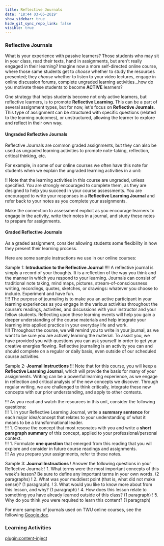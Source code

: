 ```yaml
---
title: Reflective Journals
date: '18:44 03-05-2019'
show_sidebar: true
hide_git_sync_repo_link: false
visible: true
---
```


### Reflective Journals

What is your experience with passive learners?  Those students who may sit in your class, read their texts, hand in assignments, but aren't really engaged in their learning?  Imagine now a more self-directed online course, where those same students get to *choose* whether to study the resources presented; they *choose* whether to listen to your video lectures, engage in online discussion forums, complete ungraded learning activities...how do you motivate these students to become **ACTIVE** learners?

One strategy that helps students become not only active learners, but reflective learners, is to promote **Reflective Learning**.  This can be a part of several assignment types, but for now, let's focus on **Reflective Journals**.  This type of assignment can be structured with specific questions (related to the learning outcomes), or unstructured, allowing the learner to explore and reflect in their own way.  

#### Ungraded Reflective Journals
Reflective Journals are common graded assignments, but they can also be used as ungraded learning activities to promote note-taking, reflection, critical thinking, etc.  

For example, in some of our online courses we often have this note for students when we explain the ungraded learning activities in a unit:

!! Note that the learning activities in this course are ungraded, unless specified. You are strongly encouraged to complete them, as they are designed to help you succeed in your course assessments. You are encouraged to write your responses in a **Reflective Learning Journal** and refer back to your notes as you complete your assignments.

Make the connection to assessment explicit as you encourage learners to engage in the activity, write their notes in a journal, and study these notes to prepare for assignments.

#### Graded Reflective Journals
As a graded assignment, consider allowing students some flexibility in how they present their learning process.

Here are some sample instructions we use in our online courses:

Sample 1: **Introduction to the Reflective Journal**
!!!! A reflective journal is simply a record of your thoughts. It is a reflection of the way you think and the manner in which you respond to your learning. Journals can consist of traditional note taking, mind maps, pictures, stream-of-consciousness writing, recordings, quotes, sketches, or drawings: whatever you choose to include. Experiment and have fun.  
!!!! The purpose of journaling is to make you an active participant in your learning experiences as you engage in the various activities throughout the course’s readings, activities, and discussions with your instructor and your fellow students. Reflecting upon these learning events will help you gain a deeper understanding of the course materials and help integrate your learning into applied practice in your everyday life and work.  
!!!! Throughout the course, we will remind you to write in your journal, as we want to be sure you are actively learning the material. To assist you, we have provided you with questions you can ask yourself in order to get your creative energies flowing. Reflective journaling is an activity you can and should complete on a regular or daily basis, even outside of our scheduled course activities.

Sample 2: **Journal Instructions**
!!! Note that for this course, you will keep a **Reflective Learning Journal**, which will provide the basis for many of your assignments. Writing can be a powerful learning experience, as we engage in reflection and critical analysis of the new concepts we discover. Through regular writing, we are challenged to think critically, integrate these new concepts with our prior understanding, and apply to other contexts.

!!! As you read and watch the resources in this unit, consider the following questions:   
!!! 1. In your Reflective Learning Journal, write a **summary sentence** for each major idea/concept that relates to your understanding of what it means to be a transformational leader.     
!!! 1. Choose the concept that most resonates with you and write a **short paragraph summary** of this concept, applied to your professional/personal context.   
!!! 1. Formulate **one question** that emerged from this reading that you will explore and consider in future course readings and assignments.   
!!! As you prepare your assignments, refer to these notes.

Sample 3: **Journal Instructions**
! Answer the following questions in your Reflective Journal:
! 1. What terms were the most important concepts of this week's lesson? Be sure to define any important terms in your own words. (2 paragraphs)
! 2. What was your muddiest point (that is, what did not make sense)? (1 paragraph).
! 3. What would you like to know more about from this lesson, and why? (1 paragraph)
! 4. How does this lesson relate to something you have already learned outside of this class? (1 paragraph)
! 5. Why do you think you were required to learn this content? (1 paragraph)             


For more samples of journals used on TWU online courses, see the following [Google doc](https://docs.google.com/document/d/1M1NUHmYRY3jPIu0BWeVI5T7sFRasUmAkkYRsO_6DHik/edit?usp=sharing).

### Learning Activities
[plugin:content-inject](../../_4-2)
